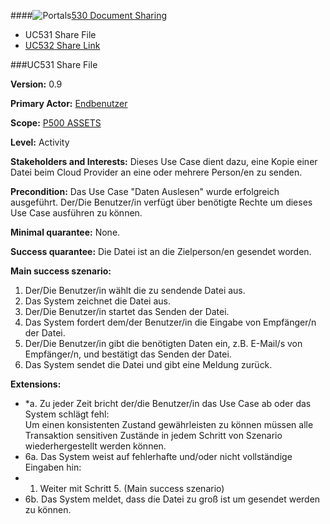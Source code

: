 ####![Portals](https://raw.github.com/massiveart/sulu-docs/master/use-cases/images/package-assets.png)[530 Document Sharing](https://github.com/massiveart/sulu-docs/tree/master/use-cases/p500/p530 "530 Document Sharing")

* UC531 Share File
* [UC532 Share Link](https://github.com/massiveart/sulu-docs/tree/master/use-cases/p500/p530/UC532.md "UC532 Share Link")

###UC531 Share File

**Version:** 0.9

**Primary Actor:** [Endbenutzer](https://github.com/massiveart/sulu-docs/tree/master/system-specification/actors.md "Actors") 

**Scope:** [P500 ASSETS](https://github.com/massiveart/sulu-docs/tree/master/system-specification/p500-assets "500 ASSETS") 

**Level:** Activity

**Stakeholders and Interests:** Dieses Use Case dient dazu, eine Kopie einer Datei beim Cloud Provider an eine oder mehrere Person/en zu senden. 

**Precondition:** Das Use Case "Daten Auslesen" wurde erfolgreich ausgeführt. Der/Die Benutzer/in verfügt über benötigte Rechte um dieses Use Case ausführen zu können.

**Minimal quarantee:** None.

**Success quarantee:** Die Datei ist an die Zielperson/en gesendet worden.

**Main success szenario:** 

1. Der/Die Benutzer/in wählt die zu sendende Datei aus.
2. Das System zeichnet die Datei aus.
3. Der/Die Benutzer/in startet das Senden der Datei.
4. Das System fordert dem/der Benutzer/in die Eingabe von Empfänger/n der Datei.
5. Der/Die Benutzer/in gibt die benötigten Daten ein, z.B. E-Mail/s von Empfänger/n, und bestätigt das Senden der Datei.
6. Das System sendet die Datei und gibt eine Meldung zurück. 

**Extensions:**
* *a. Zu jeder Zeit bricht der/die Benutzer/in das Use Case ab oder das System schlägt fehl:	
Um einen konsistenten Zustand gewährleisten zu können müssen alle Transaktion sensitiven Zustände in jedem Schritt von Szenario wiederhergestellt werden können.
* 6a. Das System weist auf fehlerhafte und/oder nicht vollständige Eingaben hin:
 * 1. Weiter mit Schritt 5. (Main success szenario)  
* 6b. Das System meldet, dass die Datei zu groß ist um gesendet werden zu können.